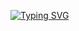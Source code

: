 [![Typing SVG](https://readme-typing-svg.demolab.com/?lines=Bem+Vindo+(a)!;Second+line+of+text)](https://git.io/typing-svg)
